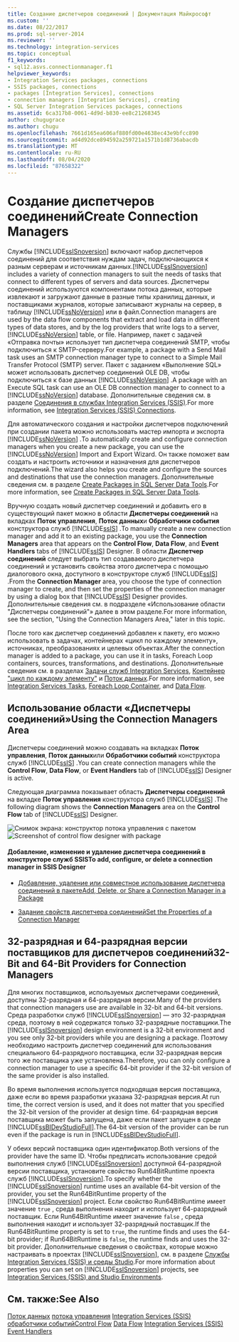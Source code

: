 ```yaml
---
title: Создание диспетчеров соединений | Документация Майкрософт
ms.custom: ''
ms.date: 08/22/2017
ms.prod: sql-server-2014
ms.reviewer: ''
ms.technology: integration-services
ms.topic: conceptual
f1_keywords:
- sql12.asvs.connectionmanager.f1
helpviewer_keywords:
- Integration Services packages, connections
- SSIS packages, connections
- packages [Integration Services], connections
- connection managers [Integration Services], creating
- SQL Server Integration Services packages, connections
ms.assetid: 6ca317b8-0061-4d9d-b830-ee8c21268345
author: chugugrace
ms.author: chugu
ms.openlocfilehash: 7661d165ea606af880fd00e4638ec43e9bfcc890
ms.sourcegitcommit: ad4d92dce894592a259721a1571b1d8736abacdb
ms.translationtype: MT
ms.contentlocale: ru-RU
ms.lasthandoff: 08/04/2020
ms.locfileid: "87658322"
---
```

# <a name="create-connection-managers"></a><span data-ttu-id="82138-102">Создание диспетчеров соединений</span><span class="sxs-lookup"><span data-stu-id="82138-102">Create Connection Managers</span></span>
  <span data-ttu-id="82138-103">Службы [!INCLUDE[ssISnoversion](../includes/ssisnoversion-md.md)] включают набор диспетчеров соединений для соответствия нуждам задач, подключающихся к разным серверам и источникам данных.</span><span class="sxs-lookup"><span data-stu-id="82138-103">[!INCLUDE[ssISnoversion](../includes/ssisnoversion-md.md)] includes a variety of connection managers to suit the needs of tasks that connect to different types of servers and data sources.</span></span> <span data-ttu-id="82138-104">Диспетчеры соединений используются компонентами потока данных, которые извлекают и загружают данные в разные типы хранилищ данных, и поставщиками журналов, которые записывают журналы на сервер, в таблицу [!INCLUDE[ssNoVersion](../includes/ssnoversion-md.md)] или в файл.</span><span class="sxs-lookup"><span data-stu-id="82138-104">Connection managers are used by the data flow components that extract and load data in different types of data stores, and by the log providers that write logs to a server, [!INCLUDE[ssNoVersion](../includes/ssnoversion-md.md)] table, or file.</span></span> <span data-ttu-id="82138-105">Например, пакет с задачей «Отправка почты» использует тип диспетчера соединений SMTP, чтобы подключиться к SMTP-серверу.</span><span class="sxs-lookup"><span data-stu-id="82138-105">For example, a package with a Send Mail task uses an SMTP connection manager type to connect to a Simple Mail Transfer Protocol (SMTP) server.</span></span> <span data-ttu-id="82138-106">Пакет с заданием «Выполнение SQL» может использовать диспетчер соединений OLE DB, чтобы подключиться к базе данных [!INCLUDE[ssNoVersion](../includes/ssnoversion-md.md)] .</span><span class="sxs-lookup"><span data-stu-id="82138-106">A package with an Execute SQL task can use an OLE DB connection manager to connect to a [!INCLUDE[ssNoVersion](../includes/ssnoversion-md.md)] database.</span></span> <span data-ttu-id="82138-107">Дополнительные сведения см. в разделе [Соединения в службах Integration Services (SSIS)](connection-manager/integration-services-ssis-connections.md).</span><span class="sxs-lookup"><span data-stu-id="82138-107">For more information, see [Integration Services &#40;SSIS&#41; Connections](connection-manager/integration-services-ssis-connections.md).</span></span>

 <span data-ttu-id="82138-108">Для автоматического создания и настройки диспетчеров подключений при создании пакета можно использовать мастер импорта и экспорта [!INCLUDE[ssNoVersion](../includes/ssnoversion-md.md)] .</span><span class="sxs-lookup"><span data-stu-id="82138-108">To automatically create and configure connection managers when you create a new package, you can use the [!INCLUDE[ssNoVersion](../includes/ssnoversion-md.md)] Import and Export Wizard.</span></span> <span data-ttu-id="82138-109">Он также поможет вам создать и настроить источники и назначения для диспетчеров подключений.</span><span class="sxs-lookup"><span data-stu-id="82138-109">The wizard also helps you create and configure the sources and destinations that use the connection managers.</span></span> <span data-ttu-id="82138-110">Дополнительные сведения см. в разделе [Create Packages in SQL Server Data Tools](create-packages-in-sql-server-data-tools.md).</span><span class="sxs-lookup"><span data-stu-id="82138-110">For more information, see [Create Packages in SQL Server Data Tools](create-packages-in-sql-server-data-tools.md).</span></span>

 <span data-ttu-id="82138-111">Вручную создать новый диспетчер соединений и добавить его в существующий пакет можно в области **Диспетчеры соединений** на вкладках **Поток управления**, **Поток данных**и **Обработчики события** конструктора служб [!INCLUDE[ssIS](../includes/ssis-md.md)] .</span><span class="sxs-lookup"><span data-stu-id="82138-111">To manually create a new connection manager and add it to an existing package, you use the **Connection Managers** area that appears on the **Control Flow**, **Data Flow**, and **Event Handlers** tabs of [!INCLUDE[ssIS](../includes/ssis-md.md)] Designer.</span></span> <span data-ttu-id="82138-112">В области **Диспетчер соединений** следует выбрать тип создаваемого диспетчера соединений и установить свойства этого диспетчера с помощью диалогового окна, доступного в конструкторе служб [!INCLUDE[ssIS](../includes/ssis-md.md)] .</span><span class="sxs-lookup"><span data-stu-id="82138-112">From the **Connection Manager** area, you choose the type of connection manager to create, and then set the properties of the connection manager by using a dialog box that [!INCLUDE[ssIS](../includes/ssis-md.md)] Designer provides.</span></span> <span data-ttu-id="82138-113">Дополнительные сведения см. в подразделе «Использование области "Диспетчеры соединений"» далее в этом разделе.</span><span class="sxs-lookup"><span data-stu-id="82138-113">For more information, see the section, "Using the Connection Managers Area," later in this topic.</span></span>

 <span data-ttu-id="82138-114">После того как диспетчер соединений добавлен к пакету, его можно использовать в задачах, контейнерах «цикл по каждому элементу», источниках, преобразованиях и целевых объектах.</span><span class="sxs-lookup"><span data-stu-id="82138-114">After the connection manager is added to a package, you can use it in tasks, Foreach Loop containers, sources, transformations, and destinations.</span></span> <span data-ttu-id="82138-115">Дополнительные сведения см. в разделах [Задачи служб Integration Services](control-flow/integration-services-tasks.md), [Контейнер "цикл по каждому элементу"](control-flow/foreach-loop-container.md) и [Поток данных](data-flow/data-flow.md).</span><span class="sxs-lookup"><span data-stu-id="82138-115">For more information, see [Integration Services Tasks](control-flow/integration-services-tasks.md), [Foreach Loop Container](control-flow/foreach-loop-container.md), and [Data Flow](data-flow/data-flow.md).</span></span>

## <a name="using-the-connection-managers-area"></a><span data-ttu-id="82138-116">Использование области «Диспетчеры соединений»</span><span class="sxs-lookup"><span data-stu-id="82138-116">Using the Connection Managers Area</span></span>
 <span data-ttu-id="82138-117">Диспетчеры соединений можно создавать на вкладках **Поток управления**, **Поток данных**или **Обработчики событий** конструктора служб [!INCLUDE[ssIS](../includes/ssis-md.md)] .</span><span class="sxs-lookup"><span data-stu-id="82138-117">You can create connection managers while the **Control Flow**, **Data Flow**, or **Event Handlers** tab of [!INCLUDE[ssIS](../includes/ssis-md.md)] Designer is active.</span></span>

 <span data-ttu-id="82138-118">Следующая диаграмма показывает область **Диспетчеры соединений** на вкладке **Поток управления** конструктора служб [!INCLUDE[ssIS](../includes/ssis-md.md)] .</span><span class="sxs-lookup"><span data-stu-id="82138-118">The following diagram shows the **Connection Managers** area on the **Control Flow** tab of [!INCLUDE[ssIS](../includes/ssis-md.md)] Designer.</span></span>

 <span data-ttu-id="82138-119">![Снимок экрана: конструктор потока управления с пакетом](media/samplecontrolflow.gif "Снимок экрана: конструктор потока управления с пакетом")</span><span class="sxs-lookup"><span data-stu-id="82138-119">![Screenshot of control flow designer with package](media/samplecontrolflow.gif "Screenshot of control flow designer with package")</span></span>

#### <a name="to-add-configure-or-delete-a-connection-manager-in-ssis-designer"></a><span data-ttu-id="82138-120">Добавление, изменение и удаление диспетчера соединений в конструкторе служб SSIS</span><span class="sxs-lookup"><span data-stu-id="82138-120">To add, configure, or delete a connection manager in SSIS Designer</span></span>

-   [<span data-ttu-id="82138-121">Добавление, удаление или совместное использование диспетчера соединений в пакете</span><span class="sxs-lookup"><span data-stu-id="82138-121">Add, Delete, or Share a Connection Manager in a Package</span></span>](../../2014/integration-services/add-delete-or-share-a-connection-manager-in-a-package.md)

-   [<span data-ttu-id="82138-122">Задание свойств диспетчера соединений</span><span class="sxs-lookup"><span data-stu-id="82138-122">Set the Properties of a Connection Manager</span></span>](../../2014/integration-services/set-the-properties-of-a-connection-manager.md)

## <a name="32-bit-and-64-bit-providers-for-connection-managers"></a><span data-ttu-id="82138-123">32-разрядная и 64-разрядная версии поставщиков для диспетчеров соединений</span><span class="sxs-lookup"><span data-stu-id="82138-123">32-Bit and 64-Bit Providers for Connection Managers</span></span>
 <span data-ttu-id="82138-124">Для многих поставщиков, используемых диспетчерами соединений, доступны 32-разрядная и 64-разрядная версии.</span><span class="sxs-lookup"><span data-stu-id="82138-124">Many of the providers that connection managers use are available in 32-bit and 64-bit versions.</span></span> <span data-ttu-id="82138-125">Среда разработки служб [!INCLUDE[ssISnoversion](../includes/ssisnoversion-md.md)] — это 32-разрядная среда, поэтому в ней содержатся только 32-разрядные поставщики.</span><span class="sxs-lookup"><span data-stu-id="82138-125">The [!INCLUDE[ssISnoversion](../includes/ssisnoversion-md.md)] design environment is a 32-bit environment and you see only 32-bit providers while you are designing a package.</span></span> <span data-ttu-id="82138-126">Поэтому необходимо настроить диспетчер соединений для использования специального 64-разрядного поставщика, если 32-разрядная версия того же поставщика уже установлена.</span><span class="sxs-lookup"><span data-stu-id="82138-126">Therefore, you can only configure a connection manager to use a specific 64-bit provider if the 32-bit version of the same provider is also installed.</span></span>

 <span data-ttu-id="82138-127">Во время выполнения используется подходящая версия поставщика, даже если во время разработки указана 32-разрядная версия.</span><span class="sxs-lookup"><span data-stu-id="82138-127">At run time, the correct version is used, and it does not matter that you specified the 32-bit version of the provider at design time.</span></span> <span data-ttu-id="82138-128">64-разрядная версия поставщика может быть запущена, даже если пакет запущен в среде [!INCLUDE[ssBIDevStudioFull](../includes/ssbidevstudiofull-md.md)].</span><span class="sxs-lookup"><span data-stu-id="82138-128">The 64-bit version of the provider can be run even if the package is run in [!INCLUDE[ssBIDevStudioFull](../includes/ssbidevstudiofull-md.md)].</span></span>

 <span data-ttu-id="82138-129">У обеих версий поставщика один идентификатор.</span><span class="sxs-lookup"><span data-stu-id="82138-129">Both versions of the provider have the same ID.</span></span> <span data-ttu-id="82138-130">Чтобы предписать использование средой выполнения служб [!INCLUDE[ssISnoversion](../includes/ssisnoversion-md.md)] доступной 64-разрядной версии поставщика, установите свойство Run64BitRuntime проекта служб [!INCLUDE[ssISnoversion](../includes/ssisnoversion-md.md)].</span><span class="sxs-lookup"><span data-stu-id="82138-130">To specify whether the [!INCLUDE[ssISnoversion](../includes/ssisnoversion-md.md)] runtime uses an available 64-bit version of the provider, you set the Run64BitRuntime property of the [!INCLUDE[ssISnoversion](../includes/ssisnoversion-md.md)] project.</span></span> <span data-ttu-id="82138-131">Если свойство Run64BitRuntime имеет значение `true` , среда выполнения находит и использует 64-разрядный поставщик. Если Run64BitRuntime имеет значение `false` , среда выполнения находит и использует 32-разрядный поставщик.</span><span class="sxs-lookup"><span data-stu-id="82138-131">If the Run64BitRuntime property is set to `true`, the runtime finds and uses the 64-bit provider; if Run64BitRuntime is `false`, the runtime finds and uses the 32-bit provider.</span></span> <span data-ttu-id="82138-132">Дополнительные сведения о свойствах, которые можно настраивать в проектах [!INCLUDE[ssISnoversion](../includes/ssisnoversion-md.md)], см. в разделе [Службы Integration Services (SSIS) и среды Studio](integration-services-ssis-development-and-management-tools.md).</span><span class="sxs-lookup"><span data-stu-id="82138-132">For more information about properties you can set on [!INCLUDE[ssISnoversion](../includes/ssisnoversion-md.md)] projects, see [Integration Services &#40;SSIS&#41; and Studio Environments](integration-services-ssis-development-and-management-tools.md).</span></span>

## <a name="see-also"></a><span data-ttu-id="82138-133">См. также:</span><span class="sxs-lookup"><span data-stu-id="82138-133">See Also</span></span>
 <span data-ttu-id="82138-134">[Поток данных](data-flow/data-flow.md) [потока управления](control-flow/control-flow.md) [Integration Services &#40;SSIS&#41; обработчики событий](integration-services-ssis-event-handlers.md)</span><span class="sxs-lookup"><span data-stu-id="82138-134">[Control Flow](control-flow/control-flow.md) [Data Flow](data-flow/data-flow.md) [Integration Services &#40;SSIS&#41; Event Handlers](integration-services-ssis-event-handlers.md)</span></span>


